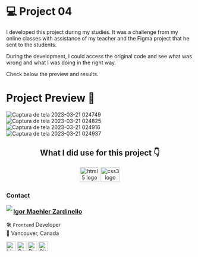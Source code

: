 # 💻 Project 04


I developed this project during my studies. It was a challenge from my online classes with assistance of my teacher
and the Figma project that he sent to the students.

During the development, I could access the original code and see what was wrong and what I was doing in the right way.

Check below the preview and results.


# Project Preview 🤩

![Captura de tela 2023-03-21 024749](https://user-images.githubusercontent.com/122500633/226528142-24a5ff61-39d8-4c80-bd7f-7d71d1f9f7b4.png)
![Captura de tela 2023-03-21 024825](https://user-images.githubusercontent.com/122500633/226528154-f2dfae78-cf53-4f0d-9d91-cbd6525f7acf.png)
![Captura de tela 2023-03-21 024916](https://user-images.githubusercontent.com/122500633/226528162-47faca29-a2ad-4842-b683-0013b70fa2e8.png)
![Captura de tela 2023-03-21 024937](https://user-images.githubusercontent.com/122500633/226528172-b161541b-dd55-4a94-b575-62eccca0d48e.png)


</div>
<h2 align="center"> What I did use for this project 👇</h2>

<div align="center">

  <img src="https://cdn.jsdelivr.net/gh/devicons/devicon/icons/html5/html5-original.svg" height="40" width="52" alt="html5 logo"  />
  <img src="https://cdn.jsdelivr.net/gh/devicons/devicon/icons/css3/css3-original.svg" height="40" width="52" alt="css3 logo"  />
 
</div>

### Contact

<img align="left" src="https://www.github.com/renyzeraa.png?size=150">

### [**Igor Maehler Zardinello**](https://github.com/igormaehler)

🛠 `Frontend` Developer<br>
📍 Vancouver, Canada

<a href="https://www.linkedin.com/in/igorzardinello" target="_blank"><img src="https://img.shields.io/badge/LinkedIn-0077B5?style=flat&logo=linkedin&logoColor=white" alt="LinkedIn Badge" height="25"></a>&nbsp;<a href="mailto:igormaehler@gmail.com" target="_blank"><img src="https://img.shields.io/badge/Gmail-D14836?style=flat&logo=gmail&logoColor=white" alt="Gmail Badge" height="25"></a>&nbsp;<a href="#"><img src="https://img.shields.io/badge/Discord-%237289DA.svg?logo=discord&logoColor=white" title="igormaehler#7743" alt="Discord Badge" height="25"></a>&nbsp;<a href="https://www.github.com/igormaehler" target="_blank"><img src="https://img.shields.io/badge/GitHub-100000?style=flat&logo=github&logoColor=white" alt="GitHub Badge" height="25"></a>&nbsp;

<br clear="left"/>

